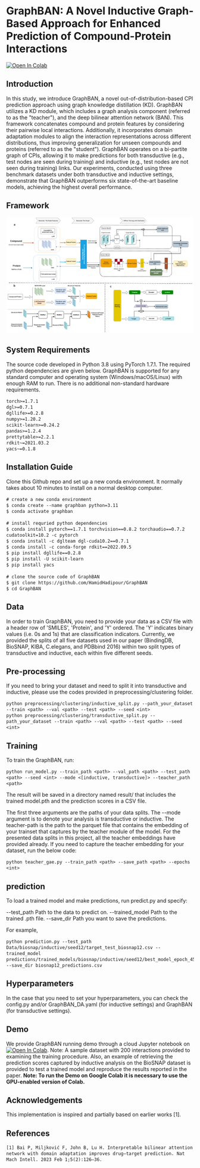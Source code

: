 # GraphBAN: A Novel Inductive Graph-Based Approach for Enhanced Prediction of Compound-Protein Interactions

<div align="left">


[![Open In Colab](https://colab.research.google.com/assets/colab-badge.svg)](https://colab.research.google.com/drive/183LGl-eJD-ZUw7lqoKlRdw6rw4Sw73W1?usp=sharing)

</div>


## Introduction
In this study, we introduce GraphBAN, a novel out-of-distribution-based CPI prediction approach using graph knowledge distillation (KD). GraphBAN utilizes a KD module, which includes a graph analysis component (referred to as the "teacher"), and the deep bilinear attention network (BAN). This framework concatenates compound and protein features by considering their pairwise local interactions. Additionally, it incorporates domain adaptation modules to align the interaction representations across different distributions, thus improving generalization for unseen compounds and proteins (referred to as the "student"). GraphBAN operates on a bi-partite graph of CPIs, allowing it to make predictions for both transductive (e.g., test nodes are seen during training) and inductive (e.g., test nodes are not seen during training) links.
Our experiments, conducted using three benchmark datasets under both transductive and inductive settings, demonstrate that GraphBAN outperforms six state-of-the-art baseline models, achieving the highest overall performance.

## Framework
![GraphBAN](image/new_graphban2.png)
## System Requirements
The source code developed in Python 3.8 using PyTorch 1.7.1. The required python dependencies are given below. GraphBAN is supported for any standard computer and operating system (Windows/macOS/Linux) with enough RAM to run. There is no additional non-standard hardware requirements.

```
torch>=1.7.1
dgl>=0.7.1
dgllife>=0.2.8
numpy>=1.20.2
scikit-learn>=0.24.2
pandas>=1.2.4
prettytable>=2.2.1
rdkit~=2021.03.2
yacs~=0.1.8
```
## Installation Guide
Clone this Github repo and set up a new conda environment. It normally takes about 10 minutes to install on a normal desktop computer.
```
# create a new conda environment
$ conda create --name graphban python=3.11
$ conda activate graphban

# install requried python dependencies
$ conda install pytorch==1.7.1 torchvision==0.8.2 torchaudio==0.7.2 cudatoolkit=10.2 -c pytorch
$ conda install -c dglteam dgl-cuda10.2==0.7.1
$ conda install -c conda-forge rdkit==2022.09.5
$ pip install dgllife==0.2.8
$ pip install -U scikit-learn
$ pip install yacs

# clone the source code of GraphBAN
$ git clone https://github.com/HamidHadipour/GraphBAN
$ cd GraphBAN
```


## Data
In order to train GraphBAN, you need to provide your data as a CSV file with a header row of 'SMILES', 'Protein', and 'Y' ordered. The 'Y' indicates binary values  (i.e. 0s and 1s) that are classification indicators.
Currently, we provided the splits of all five datasets used in our paper (BindingDB, BioSNAP, KIBA, C.elegans, and PDBbind 2016) within two split types of transductive and inductive, each within five different seeds. 
## Pre-processing
If you need to bring your dataset and need to split it into transductive and inductive, please use the codes provided in preprocessing/clustering folder.
```
python preprocessing/clustering/inductive_split.py --path_your_dataset --train <path> --val <path> --test <path> --seed <int>
python preprocessing/clustering/transductive_split.py --path_your_dataset --train <path> --val <path> --test <path> --seed <int>
```
## Training
To train the GraphBAN, run:
```
python run_model.py --train_path <path> --val_path <path> --test_path <path> --seed <int> --mode <[inductive, transductive]> --teacher_path <path>
```
The result will be saved in a directory named result/ that includes the trained model.pth and the prediction scores in a CSV file.

The first three arguments are the paths of your data splits. The --mode argument is to denote your analysis is transductive or inductive. The teacher-path is the path to the parquet file that contains the embedding of your trainset that captures by the teacher module of the model.
For the presented data splits in this project, all the teacher embeddings have provided already.
If you need to capture the teacher embedding for your dataset, run the below code:

```
python teacher_gae.py --train_path <path> --save_path <path> --epochs <int>
```
## prediction
To load a trained model and make predictions, run predict.py and specify:

--test_path <path> Path to the data to predict on.
--trained_model <path> Path to the trained .pth file.
--save_dir <path> Path you want to save the predictions.

For example,
```
python prediction.py --test_path Data/biosnap/inductive/seed12/target_test_biosnap12.csv --trained_model predictions/trained_models/biosnap/inductive/seed12/best_model_epoch_45.pth --save_dir biosnap12_predictions.csv
```
## Hyperparameters
In the case that you need to set your hyperparameters, you can check the config.py and/or GraphBAN_DA.yaml (for inductive settings) and GraphBAN (for transductive settings).

## Demo
We provide GraphBAN running demo through a cloud Jupyter notebook on [![Open In Colab](https://colab.research.google.com/assets/colab-badge.svg)](https://colab.research.google.com/drive/183LGl-eJD-ZUw7lqoKlRdw6rw4Sw73W1?usp=sharing). Note: A sample dataset with 200 interactions provided to examining the training procedure. Also, an example of retrieving the prediction scores captured by inductive analysis on the BioSNAP dataset is provided to test a trained model and reproduce the results reported in the paper. 
**Note: To run the Demo on Google Colab it is necessary to use the GPU-enabled version of Colab.**



## Acknowledgements
This implementation is inspired and partially based on earlier works [1].



## References

    [1] Bai P, Miljković F, John B, Lu H. Interpretable bilinear attention network with domain adaptation improves drug–target prediction. Nat Mach Intell. 2023 Feb 1;5(2):126–36. 

